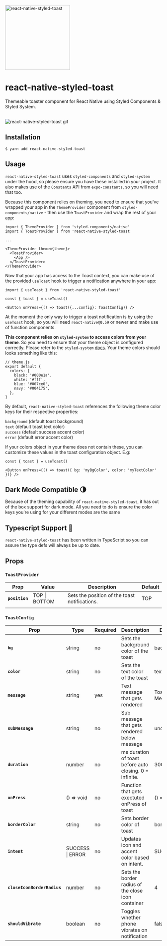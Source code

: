 <p>
  <img alt="react-native-styled-toast" src="https://i.imgur.com/w42dDGJ.png" width="208">
</p>

# react-native-styled-toast

<p>
  Themeable toaster component for React Native using Styled Components & Styled System.
</p>
<br />

<img alt="react-native-styled-toast gif" src="https://i.imgur.com/Yh0QLPn.gif" >

## Installation

`$ yarn add react-native-styled-toast`

## Usage

`react-native-styled-toast` uses `styled-components` and `styled-system` under the hood, so please ensure you have these installed in your project. It also makes use of the `Constants` API from `expo-constants`, so you will need that too.

Because this component relies on theming, you need to ensure that you've wrapped your app in the `ThemeProvider` component from `styled-components/native` - then use the `ToastProvider` and wrap the rest of your app:

```
import { ThemeProvider } from 'styled-components/native'
import { ToastProvider } from 'react-native-styled-toast

...

<ThemeProvider theme={theme}>
  <ToastProvider>
    <App />
  </ToastProvider>
</ThemeProvider>
```

Now that your app has access to the Toast context, you can make use of the provided `useToast` hook to trigger a notification anywhere in your app:

```
import { useToast } from 'react-native-styled-toast'

const { toast } = useToast()

<Button onPress={() => toast({...config}: ToastConfig)} />
```

At the moment the only way to trigger a toast notification is by using the `useToast` hook, so you will need `react-native@0.59` or newer and make use of function components.

**This component relies on `styled-system` to access colors from your theme**. So you need to ensure that your theme object is configured correctly. Please refer to the `styled-system` [docs](https://styled-system.com/getting-started#getting-started). Your theme colors should looks something like this:

```
// theme.js
export default {
  colors: {
    black: '#000e1a',
    white: '#fff',
    blue: '#007ce0',
    navy: '#004175',
  },
}
```

By default, `react-native-styled-toast` references the following theme color keys for their respective properties:

`background` (default toast background) \
`text` (default toast text color) \
`success` (default success accent color) \
`error` (default error accent color)

If your colors object in your theme does not contain these, you can customize these values in the toast configuration object. E.g:

```
const { toast } = useToast()

<Button onPress={() => toast({ bg: 'myBgColor', color: 'myTextColor' })} />
```

## Dark Mode Compatible 🌗

Because of the theming capability of `react-native-styled-toast`, it has out of the box support for dark mode. All you need to do is ensure the color keys you're using for your different modes are the same

## Typescript Support 🚀

`react-native-styled-toast` has been written in TypeScript so you can assure the type defs will always be up to date.

## Props

### `ToastProvider`

| Prop           | Value         | Description                                   | Default |
| -------------- | ------------- | --------------------------------------------- | ------- |
| **`position`** | TOP \| BOTTOM | Sets the position of the toast notifications. | TOP     |
|                |               |                                               |         |

### `ToastConfig`

| Prop                        | Type             | Required | Description                                             | Default        |
| --------------------------- | ---------------- | -------- | ------------------------------------------------------- | -------------- |
| **`bg`**                    | string           | no       | Sets the background color of the toast                  | background     |
| **`color`**                 | string           | no       | Sets the text color of the toast                        | text           |
| **`message`**               | string           | yes      | Text message that gets rendered                         | Toast Message! |
| **`subMessage`**            | string           | no       | Sub message that gets rendered below message            | undefined      |
| **`duration`**              | number           | no       | ms duration of toast before auto closing. 0 = infinite. | 3000           |
| **`onPress`**               | () => void       | no       | Function that gets exectuted onPress of toast           | () => false    |
| **`borderColor`**           | string           | no       | Sets border color of toast                              | border         |
| **`intent`**                | SUCCESS \| ERROR | no       | Updates icon and accent color based on intent.          | SUCCESS        |
| **`closeIconBorderRadius`** | number           | no       | Sets the border radius of the close icon container      | 4              |
| **`shouldVibrate`**         | boolean          | no       | Toggles whether phone vibrates on notification          | false          |
